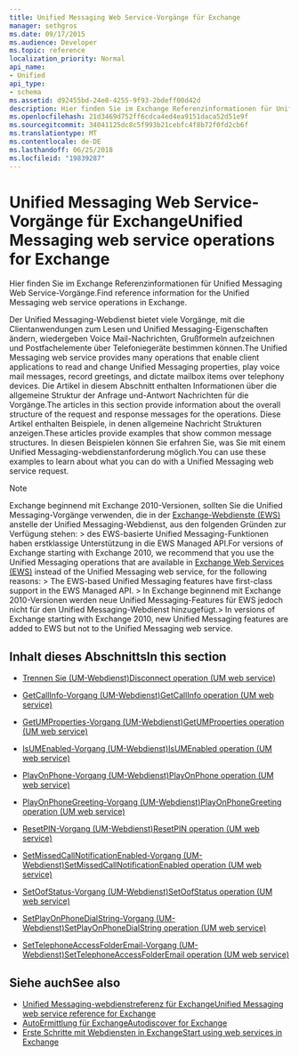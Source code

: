 ```yaml
---
title: Unified Messaging Web Service-Vorgänge für Exchange
manager: sethgros
ms.date: 09/17/2015
ms.audience: Developer
ms.topic: reference
localization_priority: Normal
api_name:
- Unified
api_type:
- schema
ms.assetid: d92455bd-24e8-4255-9f93-2bdeff00d42d
description: Hier finden Sie im Exchange Referenzinformationen für Unified Messaging Web Service-Vorgänge.
ms.openlocfilehash: 21d3469d752ff6cdca4ed4ea9151daca52d51e9f
ms.sourcegitcommit: 34041125dc8c5f993b21cebfc4f8b72f0fd2cb6f
ms.translationtype: MT
ms.contentlocale: de-DE
ms.lasthandoff: 06/25/2018
ms.locfileid: "19839287"
---
```

# <a name="unified-messaging-web-service-operations-for-exchange"></a><span data-ttu-id="059df-103">Unified Messaging Web Service-Vorgänge für Exchange</span><span class="sxs-lookup"><span data-stu-id="059df-103">Unified Messaging web service operations for Exchange</span></span>

<span data-ttu-id="059df-104">Hier finden Sie im Exchange Referenzinformationen für Unified Messaging Web Service-Vorgänge.</span><span class="sxs-lookup"><span data-stu-id="059df-104">Find reference information for the Unified Messaging web service operations in Exchange.</span></span>
  
<span data-ttu-id="059df-105">Der Unified Messaging-Webdienst bietet viele Vorgänge, mit die Clientanwendungen zum Lesen und Unified Messaging-Eigenschaften ändern, wiedergeben Voice Mail-Nachrichten, Grußformeln aufzeichnen und Postfachelemente über Telefoniegeräte bestimmen können.</span><span class="sxs-lookup"><span data-stu-id="059df-105">The Unified Messaging web service provides many operations that enable client applications to read and change Unified Messaging properties, play voice mail messages, record greetings, and dictate mailbox items over telephony devices.</span></span> <span data-ttu-id="059df-106">Die Artikel in diesem Abschnitt enthalten Informationen über die allgemeine Struktur der Anfrage und-Antwort Nachrichten für die Vorgänge.</span><span class="sxs-lookup"><span data-stu-id="059df-106">The articles in this section provide information about the overall structure of the request and response messages for the operations.</span></span> <span data-ttu-id="059df-107">Diese Artikel enthalten Beispiele, in denen allgemeine Nachricht Strukturen anzeigen.</span><span class="sxs-lookup"><span data-stu-id="059df-107">These articles provide examples that show common message structures.</span></span> <span data-ttu-id="059df-108">In diesen Beispielen können Sie erfahren Sie, was Sie mit einem Unified Messaging-webdienstanforderung möglich.</span><span class="sxs-lookup"><span data-stu-id="059df-108">You can use these examples to learn about what you can do with a Unified Messaging web service request.</span></span>
  
> [!NOTE]
>  <span data-ttu-id="059df-109">Exchange beginnend mit Exchange 2010-Versionen, sollten Sie die Unified Messaging-Vorgänge verwenden, die in der [Exchange-Webdienste (EWS)](http://msdn.microsoft.com/library/60285497-0c4e-4e51-84e1-34dd6d89a5d8%28Office.15%29.aspx) anstelle der Unified Messaging-Webdienst, aus den folgenden Gründen zur Verfügung stehen: > des EWS-basierte Unified Messaging-Funktionen haben erstklassige Unterstützung in die EWS Managed API.</span><span class="sxs-lookup"><span data-stu-id="059df-109">For versions of Exchange starting with Exchange 2010, we recommend that you use the Unified Messaging operations that are available in [Exchange Web Services (EWS)](http://msdn.microsoft.com/library/60285497-0c4e-4e51-84e1-34dd6d89a5d8%28Office.15%29.aspx) instead of the Unified Messaging web service, for the following reasons: >  The EWS-based Unified Messaging features have first-class support in the EWS Managed API.</span></span> <span data-ttu-id="059df-110">> In Exchange beginnend mit Exchange 2010-Versionen werden neue Unified Messaging-Features für EWS jedoch nicht für den Unified Messaging-Webdienst hinzugefügt.</span><span class="sxs-lookup"><span data-stu-id="059df-110">>  In versions of Exchange starting with Exchange 2010, new Unified Messaging features are added to EWS but not to the Unified Messaging web service.</span></span> 
  
## <a name="in-this-section"></a><span data-ttu-id="059df-111">Inhalt dieses Abschnitts</span><span class="sxs-lookup"><span data-stu-id="059df-111">In this section</span></span>
<span data-ttu-id="059df-112"><a name="bk_InThisSection"> </a></span><span class="sxs-lookup"><span data-stu-id="059df-112"></span></span>

- [<span data-ttu-id="059df-113">Trennen Sie (UM-Webdienst)</span><span class="sxs-lookup"><span data-stu-id="059df-113">Disconnect operation (UM web service)</span></span>](disconnect-operation-um-web-service.md)
    
- [<span data-ttu-id="059df-114">GetCallInfo-Vorgang (UM-Webdienst)</span><span class="sxs-lookup"><span data-stu-id="059df-114">GetCallInfo operation (UM web service)</span></span>](getcallinfo-operation-um-web-service.md)
    
- [<span data-ttu-id="059df-115">GetUMProperties-Vorgang (UM-Webdienst)</span><span class="sxs-lookup"><span data-stu-id="059df-115">GetUMProperties operation (UM web service)</span></span>](getumproperties-operation-um-web-service.md)
    
- [<span data-ttu-id="059df-116">IsUMEnabled-Vorgang (UM-Webdienst)</span><span class="sxs-lookup"><span data-stu-id="059df-116">IsUMEnabled operation (UM web service)</span></span>](isumenabled-operation-um-web-service.md)
    
- [<span data-ttu-id="059df-117">PlayOnPhone-Vorgang (UM-Webdienst)</span><span class="sxs-lookup"><span data-stu-id="059df-117">PlayOnPhone operation (UM web service)</span></span>](playonphone-operation-um-web-service.md)
    
- [<span data-ttu-id="059df-118">PlayOnPhoneGreeting-Vorgang (UM-Webdienst)</span><span class="sxs-lookup"><span data-stu-id="059df-118">PlayOnPhoneGreeting operation (UM web service)</span></span>](playonphonegreeting-operation-um-web-service.md)
    
- [<span data-ttu-id="059df-119">ResetPIN-Vorgang (UM-Webdienst)</span><span class="sxs-lookup"><span data-stu-id="059df-119">ResetPIN operation (UM web service)</span></span>](resetpin-operation-um-web-service.md)
    
- [<span data-ttu-id="059df-120">SetMissedCallNotificationEnabled-Vorgang (UM-Webdienst)</span><span class="sxs-lookup"><span data-stu-id="059df-120">SetMissedCallNotificationEnabled operation (UM web service)</span></span>](setmissedcallnotificationenabled-operation-um-web-service.md)
    
- [<span data-ttu-id="059df-121">SetOofStatus-Vorgang (UM-Webdienst)</span><span class="sxs-lookup"><span data-stu-id="059df-121">SetOofStatus operation (UM web service)</span></span>](setoofstatus-operation-um-web-service.md)
    
- [<span data-ttu-id="059df-122">SetPlayOnPhoneDialString-Vorgang (UM-Webdienst)</span><span class="sxs-lookup"><span data-stu-id="059df-122">SetPlayOnPhoneDialString operation (UM web service)</span></span>](setplayonphonedialstring-operation-um-web-service.md)
    
- [<span data-ttu-id="059df-123">SetTelephoneAccessFolderEmail-Vorgang (UM-Webdienst)</span><span class="sxs-lookup"><span data-stu-id="059df-123">SetTelephoneAccessFolderEmail operation (UM web service)</span></span>](settelephoneaccessfolderemail-operation-um-web-service.md)
    
## <a name="see-also"></a><span data-ttu-id="059df-124">Siehe auch</span><span class="sxs-lookup"><span data-stu-id="059df-124">See also</span></span>

- [<span data-ttu-id="059df-125">Unified Messaging-webdienstreferenz für Exchange</span><span class="sxs-lookup"><span data-stu-id="059df-125">Unified Messaging web service reference for Exchange</span></span>](unified-messaging-web-service-reference-for-exchange.md)
- [<span data-ttu-id="059df-126">AutoErmittlung für Exchange</span><span class="sxs-lookup"><span data-stu-id="059df-126">Autodiscover for Exchange</span></span>](../exchange-web-services/autodiscover-for-exchange.md)
- [<span data-ttu-id="059df-127">Erste Schritte mit Webdiensten in Exchange</span><span class="sxs-lookup"><span data-stu-id="059df-127">Start using web services in Exchange</span></span>](../exchange-web-services/start-using-web-services-in-exchange.md)
    

